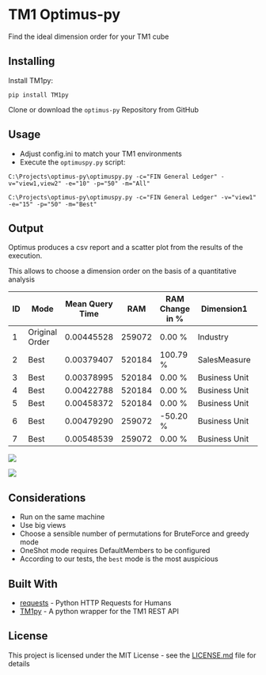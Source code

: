 
# TM1 Optimus-py

Find the ideal dimension order for your TM1 cube

## Installing

Install TM1py:
```
pip install TM1py
```

Clone or download the `optimus-py` Repository from GitHub


## Usage

* Adjust config.ini to match your TM1 environments
* Execute the `optimuspy.py` script: 
```
C:\Projects\optimus-py\optimuspy.py -c="FIN General Ledger" -v="view1,view2" -e="10" -p="50" -m="All"
```

```
C:\Projects\optimus-py\optimuspy.py -c="FIN General Ledger" -v="view1" -e="15" -p="50" -m="Best"
```

## Output

Optimus produces a csv report and a scatter plot from the results of the execution.

This allows to choose a dimension order on the basis of a quantitative analysis

|ID |Mode          |Mean Query Time|RAM   |RAM Change in %|Dimension1   |Dimension2  |Dimension3  |Dimension4  |Dimension5   |Dimension6  |Dimension7|Dimension8|Dimension9   |
|---|--------------|---------------|------|---------------|-------------|------------|------------|------------|-------------|------------|----------|----------|-------------|
|1  |Original Order|0.00445528     |259072|0.00 %         |Industry     |SalesMeasure|Product     |Executive   |Business Unit|Customer    |Version   |State     |Time         |
|2  |Best          |0.00379407     |520184|100.79 %       |SalesMeasure |Customer    |Executive   |Industry    |Product      |State       |Time      |Version   |Business Unit|
|3  |Best          |0.00378995     |520184|0.00 %         |Business Unit|SalesMeasure|Executive   |Industry    |Product      |State       |Time      |Version   |Customer     |
|4  |Best          |0.00422788     |520184|0.00 %         |Business Unit|Customer    |SalesMeasure|Industry    |Product      |State       |Time      |Version   |Executive    |
|5  |Best          |0.00458372     |520184|0.00 %         |Business Unit|Customer    |Executive   |SalesMeasure|Product      |State       |Time      |Version   |Industry     |
|6  |Best          |0.00479290     |259072|-50.20 %       |Business Unit|Customer    |Executive   |Industry    |SalesMeasure |State       |Time      |Version   |Product      |
|7  |Best          |0.00548539     |259072|0.00 %         |Business Unit|Customer    |Executive   |Industry    |Product      |SalesMeasure|Time      |Version   |State        |

![](https://github.com/cubewise-code/optimus-py/blob/master/images/scatter_brute_force.png)

![](https://github.com/cubewise-code/optimus-py/blob/master/images/scatter_best_mode.png)


## Considerations
- Run on the same machine
- Use big views 
- Choose a sensible number of permutations for BruteForce and greedy mode
- OneShot mode requires DefaultMembers to be configured
- According to our tests, the `best` mode is the most auspicious


## Built With

* [requests](http://docs.python-requests.org/en/master/) - Python HTTP Requests for Humans
* [TM1py](https://github.com/cubewise-code/TM1py) - A python wrapper for the TM1 REST API


## License

This project is licensed under the MIT License - see the [LICENSE.md](LICENSE.md) file for details
